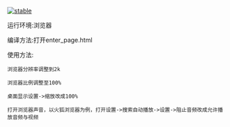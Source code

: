 [![stable](http://badges.github.io/stability-badges/dist/stable.svg)](http://github.com/badges/stability-badges)

运行环境:浏览器

编译方法:打开enter_page.html

使用方法:

    浏览器分辨率调整到2k

    浏览器比例调整至100%

    桌面显示设置->缩放改成100%

    打开浏览器声音，以火狐浏览器为例，打开设置->搜索自动播放->设置->阻止音频改成允许播放音频与视频
